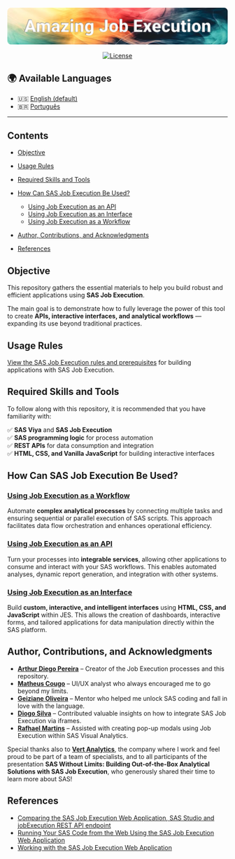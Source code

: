 ![Banner](/images/Amazing%20Job%20Execution.png)
<div align="center">

[![License](https://img.shields.io/github/license/artYYDP/Amazing-SAS-JobExec?style=flat-square)](LICENSE)

</div>

## 🌍 Available Languages

- 🇺🇸 [English (default)](./README.md)
- 🇧🇷 [Português](./pt-BR/README.md)

---

## Contents

- [Objective](#objective)
- [Usage Rules](#usage-rules)
- [Required Skills and Tools](#required-skills-and-tools)
- [How Can SAS Job Execution Be Used?](#how-can-sas-job-execution-be-used)
  - [Using Job Execution as an API](#using-job-execution-as-an-api)
  - [Using Job Execution as an Interface](#using-job-execution-as-an-interface)
  - [Using Job Execution as a Workflow](#using-job-execution-as-a-workflow)

- [Author, Contributions, and Acknowledgments](#author-contributions-and-acknowledgments)
- [References](#references)

## Objective

This repository gathers the essential materials to help you build robust and efficient applications using **SAS Job Execution**.

The main goal is to demonstrate how to fully leverage the power of this tool to create **APIs, interactive interfaces, and analytical workflows** — expanding its use beyond traditional practices.

## Usage Rules

[View the SAS Job Execution rules and prerequisites](/RULES.md) for building applications with SAS Job Execution.

## Required Skills and Tools

To follow along with this repository, it is recommended that you have familiarity with:

✅ **SAS Viya** and **SAS Job Execution**<br>
✅ **SAS programming logic** for process automation<br>
✅ **REST APIs** for data consumption and integration<br>
✅ **HTML, CSS, and Vanilla JavaScript** for building interactive interfaces

## How Can SAS Job Execution Be Used?

### [Using Job Execution as a Workflow](/topicos/jobexec-como-fluxo.md)

Automate **complex analytical processes** by connecting multiple tasks and ensuring sequential or parallel execution of SAS scripts. This approach facilitates data flow orchestration and enhances operational efficiency.

### [Using Job Execution as an API](/topicos/jobexec-como-api.md)

Turn your processes into **integrable services**, allowing other applications to consume and interact with your SAS workflows. This enables automated analyses, dynamic report generation, and integration with other systems.

### [Using Job Execution as an Interface](/topicos/jobexec-como-interface.md)

Build **custom, interactive, and intelligent interfaces** using **HTML, CSS, and JavaScript** within JES. This allows the creation of dashboards, interactive forms, and tailored applications for data manipulation directly within the SAS platform.

## Author, Contributions, and Acknowledgments

- [**Arthur Diego Pereira**](https://www.linkedin.com/in/arthurdiegopereira/) – Creator of the Job Execution processes and this repository.
- [**Matheus Cougo**](https://www.linkedin.com/in/mdcougo/) – UI/UX analyst who always encouraged me to go beyond my limits.
- [**Geiziane Oliveira**](https://www.linkedin.com/in/geiziane-oliveira-0a5882110/) – Mentor who helped me unlock SAS coding and fall in love with the language.
- [**Diogo Silva**](https://www.linkedin.com/in/silva-diogo/) – Contributed valuable insights on how to integrate SAS Job Execution via iframes.
- [**Rafhael Martins**](https://www.linkedin.com/in/rafhael-de-oliveira-martins-3bab63138/) – Assisted with creating pop-up modals using Job Execution within SAS Visual Analytics.

Special thanks also to [**Vert Analytics**](https://www.vertanalytics.com.br), the company where I work and feel proud to be part of a team of specialists, and to all participants of the presentation **SAS Without Limits: Building Out-of-the-Box Analytical Solutions with SAS Job Execution**, who generously shared their time to learn more about SAS!

## References

- [Comparing the SAS Job Execution Web Application, SAS Studio and jobExecution REST API endpoint](https://communities.sas.com/t5/SAS-Communities-Library/Comparing-the-SAS-Job-Execution-Web-Application-SAS-Studio-and/ta-p/966761)
- [Running Your SAS Code from the Web Using the SAS Job Execution Web Application](https://communities.sas.com/t5/SAS-Communities-Library/Running-Your-SAS-Code-from-the-Web-Using-the-SAS-Job-Execution/ta-p/666202)
- [Working with the SAS Job Execution Web Application](https://documentation.sas.com/doc/en/jobexeccdc/v_004/jobexecug/p1gukmrin5zv1mn1rvb6afi57b88.htm)

<!--
> [!NOTE]
> Useful information that users should know, even when skimming content.

> [!TIP]
> Helpful advice for doing things better or more easily.

> [!IMPORTANT]
> Key information users need to know to achieve their goal.

> [!WARNING]
> Urgent info that needs immediate user attention to avoid problems.

> [!CAUTION]
> Advises about risks or negative outcomes of certain actions.
-->